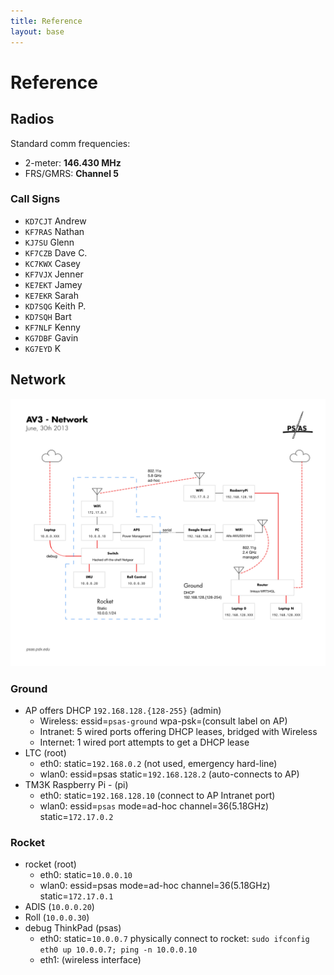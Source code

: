 ```yaml
---
title: Reference
layout: base
---
```


# Reference

## Radios

Standard comm frequencies:

 - 2-meter: **146.430 MHz**
 - FRS/GMRS: **Channel 5**

### Call Signs

 - `KD7CJT` Andrew
 - `KF7RAS` Nathan
 - `KJ7SU`  Glenn
 - `KF7CZB` Dave C.
 - `KC7KWX` Casey
 - `KF7VJX` Jenner
 - `KE7EKT` Jamey
 - `KE7EKR` Sarah
 - `KD7SQG` Keith P.
 - `KD7SQH` Bart
 - `KF7NLF` Kenny
 - `KG7DBF` Gavin
 - `KG7EYD` K

## Network

![Network Diagram](diagrams/LV2_3_Network.png)

### Ground

 - AP offers DHCP `192.168.128.{128-255}` (admin)
    - Wireless: essid=`psas-ground` wpa-psk=(consult label on AP)
    - Intranet: 5 wired ports offering DHCP leases, bridged with Wireless
    - Internet: 1 wired port attempts to get a DHCP lease
 - LTC (root)
    - eth0: static=`192.168.0.2` (not used, emergency hard-line)
    - wlan0: essid=psas static=`192.168.128.2` (auto-connects to AP)
 - TM3K Raspberry Pi - (pi)
    - eth0: static=`192.168.128.10` (connect to AP Intranet port)
    - wlan0: essid=`psas` mode=ad-hoc channel=36(5.18GHz) static=`172.17.0.2`

### Rocket

 - rocket (root)
    - eth0: static=`10.0.0.10`
    - wlan0: essid=psas mode=ad-hoc channel=36(5.18GHz) static=`172.17.0.1`
 - ADIS (`10.0.0.20`)
 - Roll (`10.0.0.30`)
 - debug ThinkPad (psas)
    - eth0: static=`10.0.0.7` physically connect to rocket:
        `sudo ifconfig eth0 up 10.0.0.7; ping -n 10.0.0.10`
    - eth1: (wireless interface)

